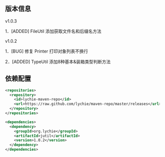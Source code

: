 ## 版本信息 ##

v1.0.3

1．[ADDED] FileUtil 添加获取文件名和后缀名方法

v1.0.2

1．[BUG] 修复 Printer 打印对象列表不换行

2．[ADDED] TypeUtil 添加8种基本&装箱类型判断方法

## 依赖配置 ##

```xml
<repositories>
  <repository>
    <id>lychie-maven-repo</id>
    <url>https://raw.github.com/lychie/maven-repo/master/releases</url>
  </repository>
</repositories>

<dependencies>
  <dependency>
    <groupId>org.lychie</groupId>
    <artifactId>jutil</artifactId>
    <version>1.0.2</version>
  </dependency>
</dependencies>
```